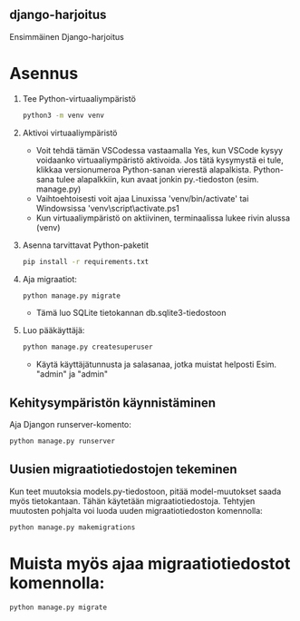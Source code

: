 ## django-harjoitus
Ensimmäinen Django-harjoitus

# Asennus
1. Tee Python-virtuaaliympäristö
   ```sh
   python3 -m venv venv
   ```
2. Aktivoi virtuaaliympäristö
   - Voit tehdä tämän VSCodessa vastaamalla Yes, kun VSCode kysyy voidaanko virtuaaliympäristö aktivoida. Jos tätä kysymystä ei tule, klikkaa versionumeroa Python-sanan vierestä alapalkista. Python-sana tulee alapalkkiin, kun avaat jonkin py.-tiedoston (esim. manage.py)
   - Vaihtoehtoisesti voit ajaa Linuxissa 'venv/bin/activate' tai Windowsissa 'venv\script\activate.ps1
   - Kun virtuaaliympäristö on aktiivinen, terminaalissa lukee rivin alussa (venv)
3. Asenna tarvittavat Python-paketit
   ```sh
   pip install -r requirements.txt
4. Aja migraatiot:
   ```sh
   python manage.py migrate
   ```
   - Tämä luo SQLite tietokannan db.sqlite3-tiedostoon

5. Luo pääkäyttäjä:
   ```sh
   python manage.py createsuperuser
   ```
   - Käytä käyttäjätunnusta ja salasanaa, jotka muistat helposti
     Esim. "admin" ja "admin"

## Kehitysympäristön käynnistäminen

Aja Djangon runserver-komento:
```sh
python manage.py runserver
```

## Uusien migraatiotiedostojen tekeminen

Kun teet muutoksia models.py-tiedostoon, pitää model-muutokset saada myös tietokantaan. Tähän käytetään migraatiotiedostoja. Tehtyjen muutosten pohjalta voi luoda uuden migraatiotiedoston komennolla:
```sh
python manage.py makemigrations
```

# Muista myös ajaa migraatiotiedostot komennolla:
```sh
python manage.py migrate
```
